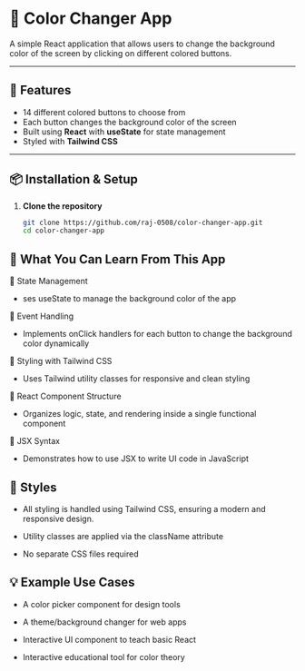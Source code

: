 # 🎨 Color Changer App

A simple React application that allows users to change the background color of the screen by clicking on different colored buttons.

---

## 🚀 Features

- 14 different colored buttons to choose from
- Each button changes the background color of the screen
- Built using **React** with **useState** for state management
- Styled with **Tailwind CSS**

---

## 📦 Installation & Setup

1. **Clone the repository**

   ```bash
   git clone https://github.com/raj-0508/color-changer-app.git
   cd color-changer-app

## 🧠 What You Can Learn From This App

📌 State Management
-  ses useState to manage the background color of the app

📌 Event Handling
- Implements onClick handlers for each button to change the background color dynamically

📌 Styling with Tailwind CSS
- Uses Tailwind utility classes for responsive and clean styling

📌 React Component Structure
- Organizes logic, state, and rendering inside a single functional component

📌 JSX Syntax
- Demonstrates how to use JSX to write UI code in JavaScript


## 🎨 Styles
- All styling is handled using Tailwind CSS, ensuring a modern and responsive design.

- Utility classes are applied via the className attribute

- No separate CSS files required

## 💡 Example Use Cases
- A color picker component for design tools

- A theme/background changer for web apps

- Interactive UI component to teach basic React

- Interactive educational tool for color theory